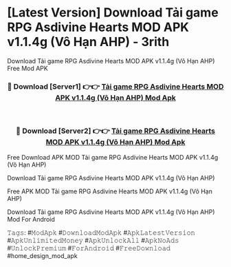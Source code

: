 # [Latest Version] Download Tải game RPG Asdivine Hearts MOD APK v1.1.4g (Vô Hạn AHP) - 3rith

Download Tải game RPG Asdivine Hearts MOD APK v1.1.4g (Vô Hạn AHP) Free Mod APK

<div align="center">
<h3>🔴 Download [Server1] 👉👉 <a href="https://apk-comot.site?title=Tải_game_RPG_Asdivine_Hearts_MOD_APK_v1.1.4g_(Vô_Hạn_AHP)">Tải game RPG Asdivine Hearts MOD APK v1.1.4g (Vô Hạn AHP) Mod Apk</a></h3><br>

<h3>🔴 Download [Server2] 👉👉 <a href="https://apk-comot.site?title=Tải_game_RPG_Asdivine_Hearts_MOD_APK_v1.1.4g_(Vô_Hạn_AHP)">Tải game RPG Asdivine Hearts MOD APK v1.1.4g (Vô Hạn AHP) Mod Apk</a></h3>
</div>


Free Download APK MOD Tải game RPG Asdivine Hearts MOD APK v1.1.4g (Vô Hạn AHP)

Download Tải game RPG Asdivine Hearts MOD APK v1.1.4g (Vô Hạn AHP) 

Free APK MOD Tải game RPG Asdivine Hearts MOD APK v1.1.4g (Vô Hạn AHP) 

Download Tải game RPG Asdivine Hearts MOD APK v1.1.4g (Vô Hạn AHP) Mod For Android

𝚃𝚊𝚐𝚜: #𝙼𝚘𝚍𝙰𝚙𝚔 #𝙳𝚘𝚠𝚗𝚕𝚘𝚊𝚍𝙼𝚘𝚍𝙰𝚙𝚔 #𝙰𝚙𝚔𝙻𝚊𝚝𝚎𝚜𝚝𝚅𝚎𝚛𝚜𝚒𝚘𝚗 #𝙰𝚙𝚔𝚄𝚗𝚕𝚒𝚖𝚒𝚝𝚎𝚍𝙼𝚘𝚗𝚎𝚢 #𝙰𝚙𝚔𝚄𝚗𝚕𝚘𝚌𝚔𝙰𝚕𝚕 #𝙰𝚙𝚔𝙽𝚘𝙰𝚍𝚜 #𝚄𝚗𝚕𝚘𝚌𝚔𝙿𝚛𝚎𝚖𝚒𝚞𝚖 #𝙵𝚘𝚛𝙰𝚗𝚍𝚛𝚘𝚒𝚍 #𝙵𝚛𝚎𝚎𝙳𝚘𝚠𝚗𝚕𝚘𝚊𝚍 #home_design_mod_apk
